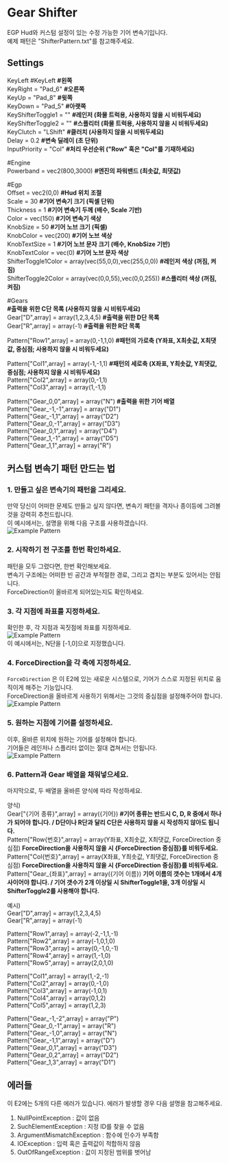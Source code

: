 # Gear Shifter
EGP Hud와 커스텀 설정이 있는 수정 가능한 기어 변속기입니다.  
예제 패턴은 "ShifterPattern.txt"를 참고해주세요.

## Settings
KeyLeft #KeyLeft                                      **#왼쪽**  
KeyRight = "Pad_6"                                    **#오른쪽**  
KeyUp = "Pad_8"                                       **#윗쪽**  
KeyDown = "Pad_5"                                     **#아랫쪽**  
KeyShifterToggle1 = ""                                **#레인저 (화물 트럭용, 사용하지 않을 시 비워두세요)**  
KeyShifterToggle2 = ""                                **#스플리터 (화물 트럭용, 사용하지 않을 시 비워두세요)**  
KeyClutch = "LShift"                                  **#클러치 (사용하지 않을 시 비워두세요)**  
Delay = 0.2                                           **#변속 딜레이 (초 단위)**  
InputPriority = "Col"                                 **#처리 우선순위 ("Row" 혹은 "Col"를 기재하세요)**  

#Engine  
Powerband = vec2(800,3000)                            **#엔진의 파워밴드 (최솟값, 최댓값)**  

#Egp  
Offset = vec2(0,0)                                    **#Hud 위치 조절**  
Scale = 30                                            **#기어 변속기 크기 (픽셀 단위)**  
Thickness = 1                                         **#기어 변속기 두께 (배수, Scale 기반)**  
Color = vec(150)                                      **#기어 변속기 색상**  
KnobSize = 50                                         **#기어 노브 크기 (픽셀)**  
KnobColor = vec(200)                                  **#기어 노브 색상**  
KnobTextSize = 1                                      **#기어 노브 문자 크기 (배수, KnobSize 기반)**  
KnobTextColor = vec(0)                                **#기어 노브 문자 색상**  
ShifterToggle1Color = array(vec(55,0,0),vec(255,0,0)) **#레인저 색상 (꺼짐, 켜짐)**  
ShifterToggle2Color = array(vec(0,0,55),vec(0,0,255)) **#스플리터 색상 (꺼짐, 켜짐)**  

#Gears  
                                                      **#출력을 위한 C단 목록 (사용하지 않을 시 비워두세요)**  
Gear["D",array] = array(1,2,3,4,5)                    **#출력을 위한 D단 목록**  
Gear["R",array] = array(-1)                           **#출력을 위한 R단 목록**  

Pattern["Row1",array] = array(0,-1,1,0)               **#패턴의 가로축 (Y좌표, X최솟값, X최댓값, 중심점; 사용하지 않을 시 비워두세요)**  

Pattern["Col1",array] = array(-1,-1,1)                **#패턴의 세로축 (X좌표, Y최솟값, Y최댓값, 중심점; 사용하지 않을 시 비워두세요)**  
Pattern["Col2",array] = array(0,-1,1)  
Pattern["Col3",array] = array(1,-1,1)  

Pattern["Gear_0,0",array] = array("N")                **#출력을 위한 기어 배열**  
Pattern["Gear_-1,-1",array] = array("D1")  
Pattern["Gear_-1,1",array] = array("D2")  
Pattern["Gear_0,-1",array] = array("D3")  
Pattern["Gear_0,1",array] = array("D4")  
Pattern["Gear_1,-1",array] = array("D5")  
Pattern["Gear_1,1",array] = array("R")  

## 커스텀 변속기 패턴 만드는 법
### 1. 만들고 싶은 변속기의 패턴을 그리세요.
만약 당신이 어떠한 문제도 만들고 싶지 않다면, 변속기 패턴을 격자나 종이등에 그려볼 것을 강력히 추천드립니다.  
이 예시에서는, 설명을 위해 다음 구조를 사용하겠습니다.  
![Example Pattern](/GearShifter/image/PatternEx01.png "설명을 위한 예시 패턴")
### 2. 시작하기 전 구조를 한번 확인하세요.
패턴을 모두 그렸다면, 한번 확인해보세요.  
변속기 구조에는 어떠한 빈 공간과 부적절한 경로, 그리고 겹치는 부분도 있어서는 안됩니다.  
ForceDirection이 올바르게 되어있는지도 확인하세요.  
### 3. 각 지점에 좌표를 지정하세요.
확인한 후, 각 지점과 꼭짓점에 좌표를 지정하세요.  
![Example Pattern](/GearShifter/image/PatternEx02.png "설명을 위한 예시 패턴")  
이 예시에서는, N단을 [-1,0]으로 지정했습니다.  
### 4. ForceDirection을 각 축에 지정하세요.
`ForceDirection` 은 이 E2에 있는 새로운 시스템으로, 기어가 스스로 지정된 위치로 움직이게 해주는 기능입니다.  
ForceDirection을 올바르게 사용하기 위해서는 그것의 중심점을 설정해주어야 합니다.  
![Example Pattern](/GearShifter/image/PatternEx03.png "설명을 위한 예시 패턴")
### 5. 원하는 지점에 기어를 설정하세요.
이후, 올바른 위치에 원하는 기어를 설정해야 합니다.  
기어들은 레인저나 스플리터 없이는 절대 겹쳐서는 안됩니다.  
![Example Pattern](/GearShifter/image/PatternEx04.png "설명을 위한 예시 패턴")
### 6. Pattern과 Gear 배열을 채워넣으세요.
마지막으로, 두 배열을 올바른 양식에 따라 작성하세요.  

양식)  
Gear["{기어 종류}",array] = array({기어}) **#기어 종류는 반드시 C, D, R 중에서 하나가 되어야 합니다. / D단이나 R단과 달리 C단은 사용하지 않을 시 작성하지 않아도 됩니다.**  
Pattern["Row{번호}",array] = array(Y좌표, X최솟값, X최댓값, ForceDirection 중심점) **ForceDirection을 사용하지 않을 시 {ForceDirection 중심점}를 비워두세요.**  
Pattern["Col{번호}",array] = array(X좌표, Y최솟값, Y최댓값, ForceDirection 중심점) **ForceDirection을 사용하지 않을 시 {ForceDirection 중심점}를 비워두세요.**  
Pattern["Gear_{좌표}",array] = array({기어 이름}) **기어 이름의 갯수는 1개에서 4개 사이어야 합니다. / 기어 갯수가 2개 이상일 시 ShifterToggle1을, 3개 이상일 시 ShifterToggle2를 사용해야 합니다.**  

예시)  
Gear["D",array] = array(1,2,3,4,5)  
Gear["R",array] = array(-1)  

Pattern["Row1",array] = array(-2,-1,1,-1)  
Pattern["Row2",array] = array(-1,0,1,0)  
Pattern["Row3",array] = array(0,-1,0,-1)  
Pattern["Row4",array] = array(1,-1,0)  
Pattern["Row5",array] = array(2,0,1,0)  

Pattern["Col1",array] = array(1,-2,-1)  
Pattern["Col2",array] = array(0,-1,0)  
Pattern["Col3",array] = array(-1,0,1)  
Pattern["Col4",array] = array(0,1,2)  
Pattern["Col5",array] = array(1,2,3)  

Pattern["Gear_-1,-2",array] = array("P")  
Pattern["Gear_0,-1",array] = array("R")  
Pattern["Gear_-1,0",array] = array("N")  
Pattern["Gear_-1,1",array] = array("D")  
Pattern["Gear_0,1",array] = array("D3")  
Pattern["Gear_0,2",array] = array("D2")  
Pattern["Gear_1,3",array] = array("D1")  

## 에러들
이 E2에는 5개의 다른 에러가 있습니다. 에러가 발생할 경우 다음 설명을 참고해주세요.  
1. NullPointException : 값이 없음
2. SuchElementException : 지정 ID를 찾을 수 없음
3. ArgumentMismatchException : 함수에 인수가 부족함
4. IOException : 입력 혹은 출력값이 적합하지 않음
5. OutOfRangeException : 값이 지정된 범위를 벗어남
